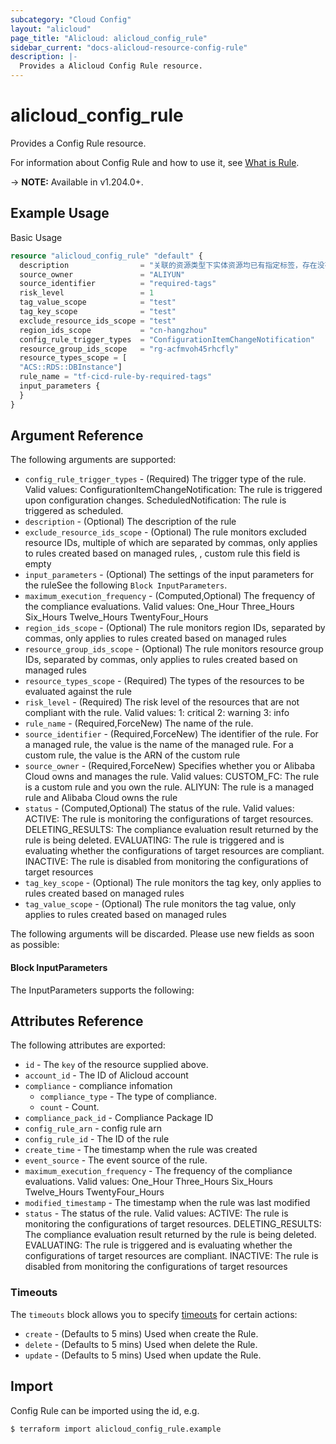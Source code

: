 ```yaml
---
subcategory: "Cloud Config"
layout: "alicloud"
page_title: "Alicloud: alicloud_config_rule"
sidebar_current: "docs-alicloud-resource-config-rule"
description: |-
  Provides a Alicloud Config Rule resource.
---
```


# alicloud_config_rule

Provides a Config Rule resource.

For information about Config Rule and how to use it, see [What is Rule](https://www.alibabacloud.com/help/en/).

-> **NOTE:** Available in v1.204.0+.

## Example Usage

Basic Usage

```terraform
resource "alicloud_config_rule" "default" {
  description                = "关联的资源类型下实体资源均已有指定标签，存在没有指定标签的资源则视为“不合规”。"
  source_owner               = "ALIYUN"
  source_identifier          = "required-tags"
  risk_level                 = 1
  tag_value_scope            = "test"
  tag_key_scope              = "test"
  exclude_resource_ids_scope = "test"
  region_ids_scope           = "cn-hangzhou"
  config_rule_trigger_types  = "ConfigurationItemChangeNotification"
  resource_group_ids_scope   = "rg-acfmvoh45rhcfly"
  resource_types_scope = [
  "ACS::RDS::DBInstance"]
  rule_name = "tf-cicd-rule-by-required-tags"
  input_parameters {
  }
}
```

## Argument Reference

The following arguments are supported:
* `config_rule_trigger_types` - (Required) The trigger type of the rule. Valid values:  ConfigurationItemChangeNotification: The rule is triggered upon configuration changes. ScheduledNotification: The rule is triggered as scheduled.
* `description` - (Optional) The description of the rule
* `exclude_resource_ids_scope` - (Optional) The rule monitors excluded resource IDs, multiple of which are separated by commas, only applies to rules created based on managed rules, , custom rule this field is empty
* `input_parameters` - (Optional) The settings of the input parameters for the ruleSee the following `Block InputParameters`.
* `maximum_execution_frequency` - (Computed,Optional) The frequency of the compliance evaluations. Valid values:  One_Hour Three_Hours Six_Hours Twelve_Hours TwentyFour_Hours
* `region_ids_scope` - (Optional) The rule monitors region IDs, separated by commas, only applies to rules created based on managed rules
* `resource_group_ids_scope` - (Optional) The rule monitors resource group IDs, separated by commas, only applies to rules created based on managed rules
* `resource_types_scope` - (Required) The types of the resources to be evaluated against the rule
* `risk_level` - (Required) The risk level of the resources that are not compliant with the rule. Valid values:  1: critical 2: warning 3: info
* `rule_name` - (Required,ForceNew) The name of the rule.
* `source_identifier` - (Required,ForceNew) The identifier of the rule.  For a managed rule, the value is the name of the managed rule. For a custom rule, the value is the ARN of the custom rule
* `source_owner` - (Required,ForceNew) Specifies whether you or Alibaba Cloud owns and manages the rule. Valid values:  CUSTOM_FC: The rule is a custom rule and you own the rule. ALIYUN: The rule is a managed rule and Alibaba Cloud owns the rule
* `status` - (Computed,Optional) The status of the rule. Valid values: ACTIVE: The rule is monitoring the configurations of target resources. DELETING_RESULTS: The compliance evaluation result returned by the rule is being deleted. EVALUATING: The rule is triggered and is evaluating whether the configurations of target resources are compliant. INACTIVE: The rule is disabled from monitoring the configurations of target resources
* `tag_key_scope` - (Optional) The rule monitors the tag key, only applies to rules created based on managed rules
* `tag_value_scope` - (Optional) The rule monitors the tag value, only applies to rules created based on managed rules

The following arguments will be discarded. Please use new fields as soon as possible:

#### Block InputParameters

The InputParameters supports the following:



## Attributes Reference

The following attributes are exported:
* `id` - The `key` of the resource supplied above.
* `account_id` - The ID of Alicloud account
* `compliance` - compliance infomation
  * `compliance_type` - The type of compliance.
  * `count` - Count.
* `compliance_pack_id` - Compliance Package ID
* `config_rule_arn` - config rule arn
* `config_rule_id` - The ID of the rule
* `create_time` - The timestamp when the rule was created
* `event_source` - The event source of the rule.
* `maximum_execution_frequency` - The frequency of the compliance evaluations. Valid values:  One_Hour Three_Hours Six_Hours Twelve_Hours TwentyFour_Hours
* `modified_timestamp` - The timestamp when the rule was last modified
* `status` - The status of the rule. Valid values: ACTIVE: The rule is monitoring the configurations of target resources. DELETING_RESULTS: The compliance evaluation result returned by the rule is being deleted. EVALUATING: The rule is triggered and is evaluating whether the configurations of target resources are compliant. INACTIVE: The rule is disabled from monitoring the configurations of target resources

### Timeouts

The `timeouts` block allows you to specify [timeouts](https://www.terraform.io/docs/configuration-0-11/resources.html#timeouts) for certain actions:
* `create` - (Defaults to 5 mins) Used when create the Rule.
* `delete` - (Defaults to 5 mins) Used when delete the Rule.
* `update` - (Defaults to 5 mins) Used when update the Rule.

## Import

Config Rule can be imported using the id, e.g.

```shell
$ terraform import alicloud_config_rule.example 
```